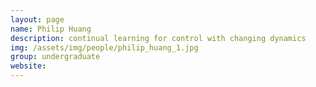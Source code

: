 ```yaml
---
layout: page
name: Philip Huang
description: continual learning for control with changing dynamics 
img: /assets/img/people/philip_huang_1.jpg
group: undergraduate
website: 
---
```


